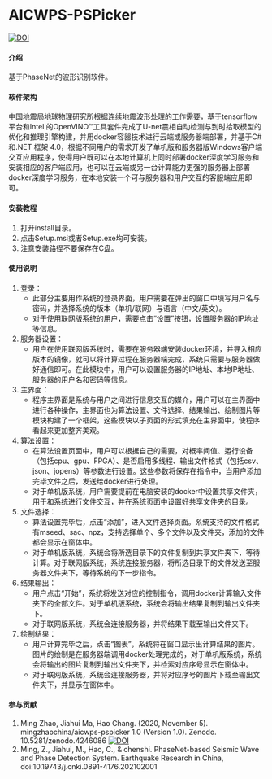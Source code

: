 # AICWPS-PSPicker

[![DOI](https://zenodo.org/badge/DOI/10.5281/zenodo.4246086.svg)](https://doi.org/10.5281/zenodo.4246086)

#### 介绍
基于PhaseNet的波形识别软件。

#### 软件架构
中国地震局地球物理研究所根据连续地震波形处理的工作需要，基于tensorflow平台和Intel 的OpenVINO™工具套件完成了U-net震相自动检测与到时拾取模型的优化和推理引擎构建，并用docker容器技术进行云端或服务器端部署，并基于C#和.NET 框架 4.0，根据不同用户的需求开发了单机版和服务器版Windows客户端交互应用程序，使得用户既可以在本地计算机上同时部署docker深度学习服务和安装相应的客户端应用，也可以在云端或另一台计算能力更强的服务器上部署docker深度学习服务，在本地安装一个可与服务器和用户交互的客服端应用即可。


#### 安装教程

1.  打开install目录。
2.  点击Setup.msi或者Setup.exe均可安装。
3.  注意安装路径不要保存在C盘。

#### 使用说明

1.  登录：
    - 此部分主要用作系统的登录界面，用户需要在弹出的窗口中填写用户名与密码，并选择系统的版本（单机/联网）与语言（中文/英文）。
    - 对于使用联网版系统的用户，需要点击“设置”按钮，设置服务器的IP地址等信息。
2.  服务器设置：
    - 用户在使用联网版系统时，需要在服务器端安装docker环境，并导入相应版本的镜像，就可以将计算过程在服务器端完成，系统只需要与服务器做好通信即可。在此模块中，用户可以设置服务器的IP地址、本地IP地址、服务器的用户名和密码等信息。
3.  主界面：
    - 程序主界面是系统与用户之间进行信息交互的媒介，用户可以在主界面中进行各种操作，主界面也为算法设置、文件选择、结果输出、绘制图片等模块构建了一个框架，这些模块以子页面的形式填充在主界面中，使程序看起来更加整齐美观。
4.  算法设置：
    - 在算法设置页面中，用户可以根据自己的需要，对概率阈值、运行设备（包括cpu、gpu、FPGA）、是否启用多线程、输出文件格式（包括csv、json、jopens）等参数进行设置。这些参数将保存在指令中，当用户添加完毕文件之后，发送给docker进行处理。
    - 对于单机版系统，用户需要提前在电脑安装的docker中设置共享文件夹，用于和系统进行文件交互，并在系统页面中设置好共享文件夹的目录。
5.  文件选择：
    - 算法设置完毕后，点击“添加”，进入文件选择页面。系统支持的文件格式有mseed、sac、npz，支持选择单个、多个文件以及文件夹，添加的文件都会显示在窗体中。
    - 对于单机版系统，系统会将所选目录下的文件复制到共享文件夹下，等待计算。对于联网版系统，系统连接服务器，将所选目录下的文件发送至服务器文件夹下，等待系统的下一步指令。
6.  结果输出：
    - 用户点击“开始”，系统将发送对应的控制指令，调用docker计算输入文件夹下的全部文件。对于单机版系统，系统会将输出结果复制到输出文件夹下。
    - 对于联网版系统，系统会连接服务器，并将结果下载至输出文件夹下。
7.  绘制结果：
    - 用户计算完毕之后，点击“图表”，系统将在窗口显示出计算结果的图片。图片的绘制是在服务器端调用docker处理完成的，对于单机版系统，系统会将输出的图片复制到输出文件夹下，并检索对应序号显示在窗体中。
    - 对于联网版系统，系统会连接服务器，并将对应序号的图片下载至输出文件夹下，并显示在窗体中。



#### 参与贡献

1.  Ming Zhao, Jiahui Ma, Hao Chang. (2020, November 5).  mingzhaochina/aicwps-pspicker 1.0 (Version 1.0). Zenodo. 10.5281/zenodo.4246086
[![DOI](https://zenodo.org/badge/DOI/10.5281/zenodo.4246086.svg)](https://doi.org/10.5281/zenodo.4246086)
2.  Ming, Z., Jiahui, M., Hao, C., & chenshi. PhaseNet-based Seismic Wave and Phase Detection System. Earthquake Research in China, doi:10.19743/j.cnki.0891-4176.202102001
